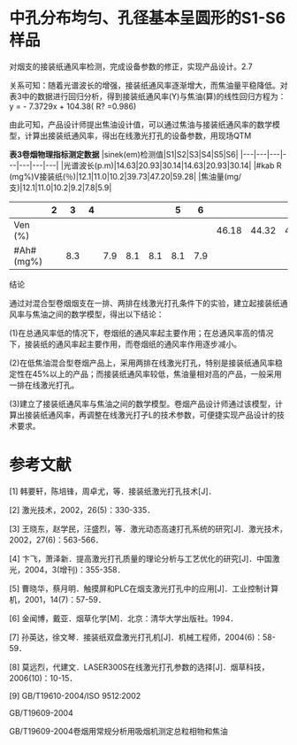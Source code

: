 # 中孔分布均匀、孔径基本呈圆形的S1-S6样品

对烟支的接装纸通风率检测，完成设备参数的修正，实现产品设计。2.7

关系可知：随着光谱波长的增强，接装纸通风率逐渐增大，而焦油量平稳降低。对表3中的数据进行回归分析，得到接装纸通风率(Y)与焦油(算)的线性回归方程为： y = - 7.3729x + 104.38( R? =0.986)

由此可知，产品设计师提出焦油设计值，可以通过焦油与接装纸通风率的数学模型，计算出接装纸通风率，得出在线激光打孔的设备参数，用现场QTM

**表3卷烟物理指标测定数据**
|sinek(em)检测值|S1|S2|S3|S4|S5|S6|
|---|---|---|---|---|---|---|
|光谱波长(p.m)|14.63|20.93|30.14|14.63|20.93|30.14|
|#kab R (mg%)V接装纸(％)|12.1|11.0|10.2|39.73|47.20|59.28|
|焦油量(mg/支)|12.1|11.0|10.2|9.2|7.8|5.9|

| |2|3|4| | | |5|6| | | | | | |
|---|---|---|---|---|---|---|---|---|---|---|---|---|---|---|
|Ven (%)| | | | | | | | |46.18|44.32|48.25|43.69|45.08|49.56|
|#Ah# (mg%)| |8.3| |7.9|8.1|8.1|8.1|7.9| | | | | | |

结论

通过对混合型卷烟烟支在一排、两排在线激光打孔条件下的实验，建立起接装纸通风率与焦油之间的数学模型，得出以下结论：

(1)在总通风率低的情况下，卷烟纸的通风率起主要作用；在总通风率高的情况下，接装纸的通风率起主要作用，而卷烟纸的通风率作用逐步减小。

(2)在低焦油混合型卷烟产品上，采用两排在线激光打孔，特别是接装纸通风率稳定性在45%以上的产品；而接装纸通风率较低，焦油量相对高的产品，一般采用一排在线激光打孔。

(3)建立了接装纸通风率与焦油之间的数学模型。卷烟产品设计师通过该模型，计算出接装纸通风率，再调整在线激光打孑L的技术参数，可便捷实现产品设计的技术要求。

# 参考文献

[1] 韩要轩，陈培锋，周卓尤，等．接装纸激光打孔技术[J]．

[2] 激光技术，2002，26(5)：330-335．

[3] 王晓东，赵学民，汪盛烈，等．激光动态高速打孔系统的研究[J]．激光技术，2002，27(6)：563-566．

[4] 卞飞，萧泽新．提高激光打孔质量的理论分析与工艺优化的研究[J]．中国激光，2004，3(增刊)：355-358．

[5] 曹晓华，蔡月明．触摸屏和PLC在烟支激光打孔中的应用[J]．工业控制计算机，2001，14(7)：57-59．

[6] 金闻博，戴亚．烟草化学[M]．北京：清华大学出版社。1994．

[7] 孙英达，徐文琴．接装纸双盘激光打孔机[J]．机械工程师，2004(6)：58-59．

[8] 莫远烈，代建文．LASER300S在线激光打孔参数的选择[J]．烟草科技，2006(10)：10-15．

[9] GB/T19610-2004/ISO 9512:2002

GB/T19609-2004

GB/T19609-2004卷烟用常规分析用吸烟机测定总粒相物和焦油